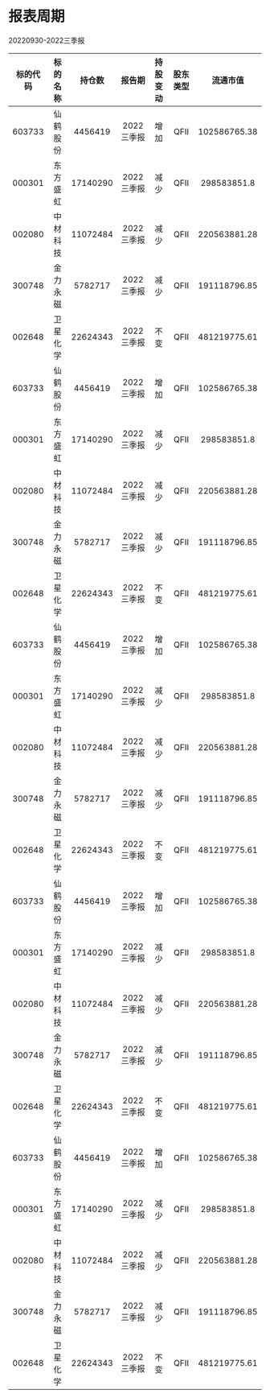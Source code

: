 # 报表周期 

20220930-2022三季报

| 标的代码 | 标的名称 | 持仓数 | 报告期 | 持股变动 | 股东类型 | 流通市值 |
|:--:|:--:|:--:|:--:|:--:|:--:|:--:|
|603733|仙鹤股份|4456419|2022三季报|增加|QFII|102586765.38|
|000301|东方盛虹|17140290|2022三季报|减少|QFII|298583851.8|
|002080|中材科技|11072484|2022三季报|减少|QFII|220563881.28|
|300748|金力永磁|5782717|2022三季报|减少|QFII|191118796.85|
|002648|卫星化学|22624343|2022三季报|不变|QFII|481219775.61|
|603733|仙鹤股份|4456419|2022三季报|增加|QFII|102586765.38|
|000301|东方盛虹|17140290|2022三季报|减少|QFII|298583851.8|
|002080|中材科技|11072484|2022三季报|减少|QFII|220563881.28|
|300748|金力永磁|5782717|2022三季报|减少|QFII|191118796.85|
|002648|卫星化学|22624343|2022三季报|不变|QFII|481219775.61|
|603733|仙鹤股份|4456419|2022三季报|增加|QFII|102586765.38|
|000301|东方盛虹|17140290|2022三季报|减少|QFII|298583851.8|
|002080|中材科技|11072484|2022三季报|减少|QFII|220563881.28|
|300748|金力永磁|5782717|2022三季报|减少|QFII|191118796.85|
|002648|卫星化学|22624343|2022三季报|不变|QFII|481219775.61|
|603733|仙鹤股份|4456419|2022三季报|增加|QFII|102586765.38|
|000301|东方盛虹|17140290|2022三季报|减少|QFII|298583851.8|
|002080|中材科技|11072484|2022三季报|减少|QFII|220563881.28|
|300748|金力永磁|5782717|2022三季报|减少|QFII|191118796.85|
|002648|卫星化学|22624343|2022三季报|不变|QFII|481219775.61|
|603733|仙鹤股份|4456419|2022三季报|增加|QFII|102586765.38|
|000301|东方盛虹|17140290|2022三季报|减少|QFII|298583851.8|
|002080|中材科技|11072484|2022三季报|减少|QFII|220563881.28|
|300748|金力永磁|5782717|2022三季报|减少|QFII|191118796.85|
|002648|卫星化学|22624343|2022三季报|不变|QFII|481219775.61|